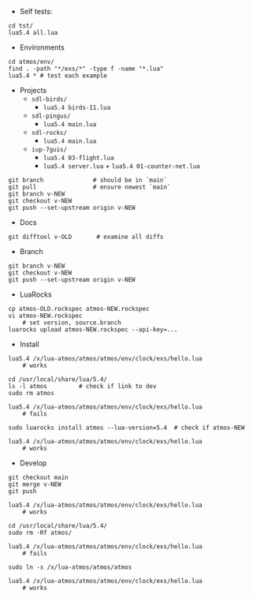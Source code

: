 - Self tests:

```
cd tst/
lua5.4 all.lua
```

- Environments

```
cd atmos/env/
find . -path "*/exs/*" -type f -name "*.lua"
lua5.4 * # test each example
```

- Projects
    - `sdl-birds/`
        - `lua5.4 birds-11.lua`
    - `sdl-pingus/`
        - `lua5.4 main.lua`
    - `sdl-rocks/`
        - `lua5.4 main.lua`
    - `iup-7guis/`
        - `lua5.4 03-flight.lua`
        - `lua5.4 server.lua` + `lua5.4 01-counter-net.lua`

```
git branch              # should be in `main`
git pull                # ensure newest `main`
git branch v-NEW
git checkout v-NEW
git push --set-upstream origin v-NEW
```

- Docs

```
git difftool v-OLD       # examine all diffs
```

- Branch

```
git branch v-NEW
git checkout v-NEW
git push --set-upstream origin v-NEW
```

- LuaRocks

```
cp atmos-OLD.rockspec atmos-NEW.rockspec
vi atmos-NEW.rockspec
    # set version, source.branch
luarocks upload atmos-NEW.rockspec --api-key=...
```

- Install

```
lua5.4 /x/lua-atmos/atmos/atmos/env/clock/exs/hello.lua
    # works

cd /usr/local/share/lua/5.4/
ls -l atmos         # check if link to dev
sudo rm atmos

lua5.4 /x/lua-atmos/atmos/atmos/env/clock/exs/hello.lua
    # fails

sudo luarocks install atmos --lua-version=5.4  # check if atmos-NEW

lua5.4 /x/lua-atmos/atmos/atmos/env/clock/exs/hello.lua
    # works
```

- Develop

```
git checkout main
git merge v-NEW
git push

lua5.4 /x/lua-atmos/atmos/atmos/env/clock/exs/hello.lua
    # works

cd /usr/local/share/lua/5.4/
sudo rm -Rf atmos/

lua5.4 /x/lua-atmos/atmos/atmos/env/clock/exs/hello.lua
    # fails

sudo ln -s /x/lua-atmos/atmos/atmos

lua5.4 /x/lua-atmos/atmos/atmos/env/clock/exs/hello.lua
    # works
```
